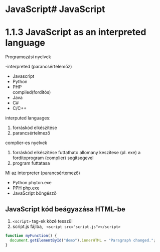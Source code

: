 # JavaScript# JavaScript





# 1.1.3 JavaScript as an interpreted language

Programozási nyelvek 

-interpreted (parancsértelemőz)
 - Javascript
- Python
- PHP    
compiled(fordítós)
- Java
- C#
- C/C++

interputed languages:
 1. forráskód elkészitése 
 2. parancsértelmező

 complier-es nyelvek 
1. forráskód elkészitése 
futtathato allomany keszitese (pl. exe)  a
forditoprogram (complier) segitsegevel
 3. program futtatasa
 



 Mi az interpreter (parancsértemező)
 - Python phyton.exe
 - PPH php.exe
- JavaScript böngésző 

## JavaScript kód beágyazása HTML-be
  1. `<script>` tag-ek közé tesszül
  2. script.js fájlba, ` <script src="script.js"></script>`

```JavaScript
function myFunction() {
  document.getElementById("demo").innerHTML = "Paragraph changed.";
}
 
